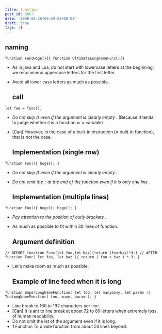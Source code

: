 ```yaml
---
title: function
post_id: 3667
date: '2008-04-26T00:00:08+09:00'
draft: true
tags: []
---
```


## naming

`function FuncHoge(){} function UltimateLongNameFunc(){}`

*   As in java and Lua, do not start with lowercase letters at the beginning, we recommend uppercase letters for the first letter.
*   Avoid all lower case letters as much as possible.
    
    ## call
    

`let foo = func();`

*   _Do not skip () even if the argument is clearly empty_ . (Because it tends to judge whether it is a function or a variable)
*   \[Can\] However, in the case of a built-in instruction (≠ built-in function), that is not the case.
    
    ## Implementation (single row)
    

`function Foo(){ hoge(); }`

*   _Do not skip () even if the argument is clearly empty_ .
*   _Do not omit the `;` at the end of the function even if it is only one line_ .
    
    ## Implementation (multiple lines)
    

`function Foo(){ hoge(); hoge(); }`

*   _Pay attention to the position of curly brackets_ .
*   As much as possible to fit within 30 lines of function.
    
    ## Argument definition
    

`// BEFORE function Func(let foo,let baz){return (foo+baz)*3;} // AFTER function Func( let foo, let baz ){ return ( foo + baz ) * 3; }`

*   Let's make room as much as possible.
    
    ## Example of line feed when it is long
    

`function SuperLongNameFunction( let too, let manymany, let param ){ TooLongNameFunction( too, many, param ); }`

*   Line break to 160 to 192 characters per line.
*   \[Can\] It is ant to line break at about 72 to 80 letters when extremely loss of human readability.
*   Do not omit the let of the argument even if it is long.
*   1 Function To divide function from about 50 lines beyond.
